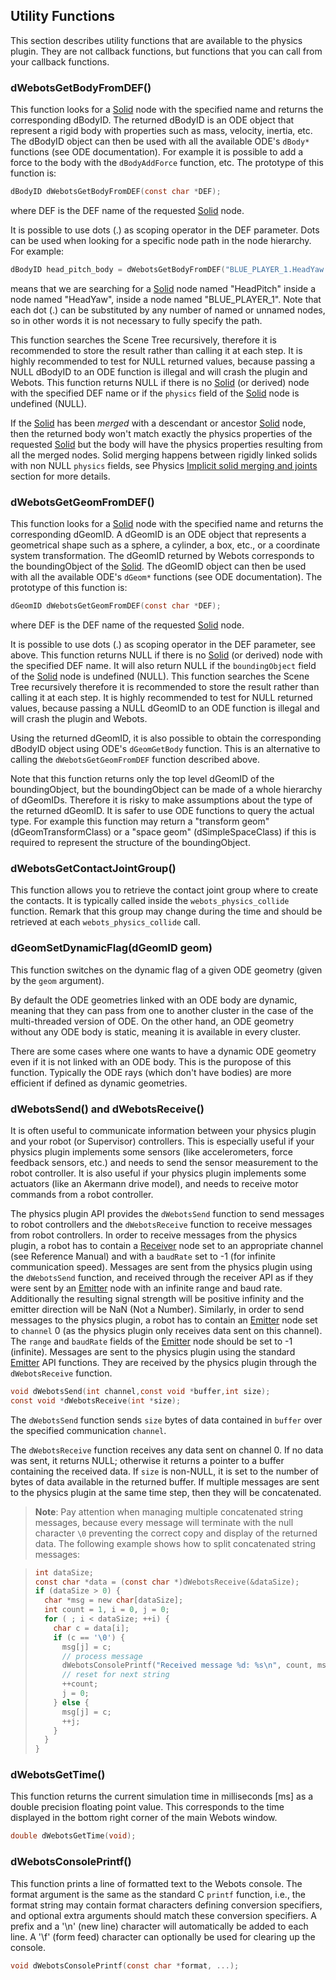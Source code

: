 ## Utility Functions

This section describes utility functions that are available to the physics plugin.
They are not callback functions, but functions that you can call from your callback functions.

### dWebotsGetBodyFromDEF()

This function looks for a [Solid](solid.md) node with the specified name and returns the corresponding dBodyID.
The returned dBodyID is an ODE object that represent a rigid body with properties such as mass, velocity, inertia, etc. The dBodyID object can then be used with all the available ODE's `dBody*` functions (see ODE documentation).
For example it is possible to add a force to the body with the `dBodyAddForce` function, etc. The prototype of this function is:

```c
dBodyID dWebotsGetBodyFromDEF(const char *DEF);
```

where DEF is the DEF name of the requested [Solid](solid.md) node.

It is possible to use dots (.) as scoping operator in the DEF parameter.
Dots can be used when looking for a specific node path in the node hierarchy.
For example:

```c
dBodyID head_pitch_body = dWebotsGetBodyFromDEF("BLUE_PLAYER_1.HeadYaw.HeadPitch");
```

means that we are searching for a [Solid](solid.md) node named "HeadPitch" inside a node named "HeadYaw", inside a node named "BLUE\_PLAYER\_1".
Note that each dot (.) can be substituted by any number of named or unnamed nodes, so in other words it is not necessary to fully specify the path.

This function searches the Scene Tree recursively, therefore it is recommended to store the result rather than calling it at each step.
It is highly recommended to test for NULL returned values, because passing a NULL dBodyID to an ODE function is illegal and will crash the plugin and Webots.
This function returns NULL if there is no [Solid](solid.md) (or derived) node with the specified DEF name or if the `physics` field of the [Solid](solid.md) node is undefined (NULL).

If the [Solid](solid.md) has been *merged* with a descendant or ancestor [Solid](solid.md) node, then the returned body won't match exactly the physics properties of the requested [Solid](solid.md) but the body will have the physics properties resulting from all the merged nodes.
Solid merging happens between rigidly linked solids with non NULL `physics` fields, see Physics [ Implicit solid merging and joints](physics.md#implicit-solid-merging-and-joints) section for more details.

### dWebotsGetGeomFromDEF()

This function looks for a [Solid](solid.md) node with the specified name and returns the corresponding dGeomID.
A dGeomID is an ODE object that represents a geometrical shape such as a sphere, a cylinder, a box, etc., or a coordinate system transformation.
The dGeomID returned by Webots corresponds to the boundingObject of the [Solid](solid.md).
The dGeomID object can then be used with all the available ODE's `dGeom*` functions (see ODE documentation).
The prototype of this function is:

```c
dGeomID dWebotsGetGeomFromDEF(const char *DEF);
```

where DEF is the DEF name of the requested [Solid](solid.md) node.

It is possible to use dots (.) as scoping operator in the DEF parameter, see above.
This function returns NULL if there is no [Solid](solid.md) (or derived) node with the specified DEF name.
It will also return NULL if the `boundingObject` field of the [Solid](solid.md) node is undefined (NULL).
This function searches the Scene Tree recursively therefore it is recommended to store the result rather than calling it at each step.
It is highly recommended to test for NULL returned values, because passing a NULL dGeomID to an ODE function is illegal and will crash the plugin and Webots.

Using the returned dGeomID, it is also possible to obtain the corresponding dBodyID object using ODE's `dGeomGetBody` function.
This is an alternative to calling the `dWebotsGetGeomFromDEF` function described above.

Note that this function returns only the top level dGeomID of the boundingObject, but the boundingObject can be made of a whole hierarchy of dGeomIDs.
Therefore it is risky to make assumptions about the type of the returned dGeomID.
It is safer to use ODE functions to query the actual type.
For example this function may return a "transform geom" (dGeomTransformClass) or a "space geom" (dSimpleSpaceClass) if this is required to represent the structure of the boundingObject.

### dWebotsGetContactJointGroup()

This function allows you to retrieve the contact joint group where to create the contacts.
It is typically called inside the `webots_physics_collide` function.
Remark that this group may change during the time and should be retrieved at each `webots_physics_collide` call.

### dGeomSetDynamicFlag(dGeomID geom)

This function switches on the dynamic flag of a given ODE geometry (given by the `geom` argument).

By default the ODE geometries linked with an ODE body are dynamic, meaning that they can pass from one to another cluster in the case of the multi-threaded version of ODE.
On the other hand, an ODE geometry without any ODE body is static, meaning it is available in every cluster.

There are some cases where one wants to have a dynamic ODE geometry even if it is not linked with an ODE body.
This is the puropose of this function.
Typically the ODE rays (which don't have bodies) are more efficient if defined as dynamic geometries.

### dWebotsSend() and dWebotsReceive()

It is often useful to communicate information between your physics plugin and your robot (or Supervisor) controllers.
This is especially useful if your physics plugin implements some sensors (like accelerometers, force feedback sensors, etc.) and needs to send the sensor measurement to the robot controller.
It is also useful if your physics plugin implements some actuators (like an Akermann drive model), and needs to receive motor commands from a robot controller.

The physics plugin API provides the `dWebotsSend` function to send messages to robot controllers and the `dWebotsReceive` function to receive messages from robot controllers.
In order to receive messages from the physics plugin, a robot has to contain a [Receiver](receiver.md) node set to an appropriate channel (see Reference Manual) and with a `baudRate` set to -1 (for infinite communication speed).
Messages are sent from the physics plugin using the `dWebotsSend` function, and received through the receiver API as if they were sent by an [Emitter](emitter.md) node with an infinite range and baud rate.
Additionally the resulting signal strength will be positive infinity and the emitter direction will be NaN (Not a Number).
Similarly, in order to send messages to the physics plugin, a robot has to contain an [Emitter](emitter.md) node set to `channel` 0 (as the physics plugin only receives data sent on this channel).
The `range` and `baudRate` fields of the [Emitter](emitter.md) node should be set to -1 (infinite).
Messages are sent to the physics plugin using the standard [Emitter](emitter.md) API functions.
They are received by the physics plugin through the `dWebotsReceive` function.

```c
void dWebotsSend(int channel,const void *buffer,int size);
const void *dWebotsReceive(int *size);
```

The `dWebotsSend` function sends `size` bytes of data contained in `buffer` over the specified communication `channel`.

The `dWebotsReceive` function receives any data sent on channel 0.
If no data was sent, it returns NULL; otherwise it returns a pointer to a buffer containing the received data.
If `size` is non-NULL, it is set to the number of bytes of data available in the returned buffer.
If multiple messages are sent to the physics plugin at the same time step, then they will be concatenated.

> **Note**: Pay attention when managing multiple concatenated string messages, because every message will terminate with the null character `\0` preventing the correct copy and display of the returned data.
The following example shows how to split concatenated string messages:

> ```c
> int dataSize;
> const char *data = (const char *)dWebotsReceive(&dataSize);
> if (dataSize > 0) {
>   char *msg = new char[dataSize];
>   int count = 1, i = 0, j = 0;
>   for ( ; i < dataSize; ++i) {
>     char c = data[i];
>     if (c == '\0') {
>       msg[j] = c;
>       // process message
>       dWebotsConsolePrintf("Received message %d: %s\n", count, msg);
>       // reset for next string
>       ++count;
>       j = 0;
>     } else {
>       msg[j] = c;
>       ++j;
>     }
>   }
> }
> ```

### dWebotsGetTime()

This function returns the current simulation time in milliseconds [ms] as a double precision floating point value.
This corresponds to the time displayed in the bottom right corner of the main Webots window.

```c
double dWebotsGetTime(void);
```

### dWebotsConsolePrintf()

This function prints a line of formatted text to the Webots console.
The format argument is the same as the standard C `printf` function, i.e., the format string may contain format characters defining conversion specifiers, and optional extra arguments should match these conversion specifiers.
A prefix and a '\n' (new line) character will automatically be added to each line.
A '\f' (form feed) character can optionally be used for clearing up the console.

```c
void dWebotsConsolePrintf(const char *format, ...);
```
